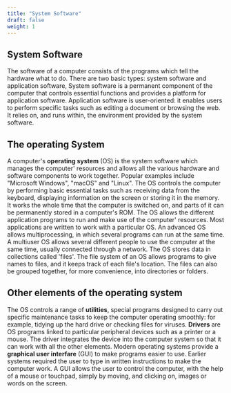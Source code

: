 ```yaml
---
title: "System Software"
draft: false
weight: 1
---
```


## System Software
The software of a computer consists of the programs which tell the hardware what to do. There are two basic types: system software and application software, System software is a permanent component of the computer that controls essential functions and provides a platform for application software. Application software is user-oriented: it enables users to perform specific tasks such as editing a document or browsing the web. It relies on, and runs within, the environment provided by the system software.

## The operating System
A computer's **operating system** (OS) is the system software which manages the computer' resources and allows all the various hardware and software components to work together. Popular examples include "Microsoft Windows", "macOS" and "Linux". The OS controls the computer by performing basic essential tasks such as receiving data from the keyboard, displaying information on the screen or storing it in the memory. It works the whole time that the computer is switched on, and parts of it can be permanently stored in a computer's ROM. The OS allows the different application programs to run and make use of the computer' resources. Most applications are written to work with a particular OS. An advanced OS allows multiprocessing, in which several programs can run at the same time. A multiuser OS allows several different people to use the computer at the same time, usually connected through a network. The OS stores data in collections called 'files'. The file system of an OS allows programs to give names to files, and it keeps track of each file's location. The files can also be grouped together, for more convenience, into directories or folders.

## Other elements of the operating system

The OS controls a range of **utilities**, special programs designed to carry out specific maintenance tasks to keep the computer operating smoothly: for example, tidying up the hard drive or checking files for viruses. **Drivers** are OS programs linked to particular peripheral devices such as a printer or a mouse. The driver integrates the device into the computer system so that it can work with all the other elements. Modern operating systems provide a **graphical user interfare** (GUI) to make programs easier to use. Earlier systems required the user to type in written instructions to make the computer work. A GUI allows the user to control the computer, with the help of a mouse or touchpad, simply by moving, and clicking on, images or words on the screen.